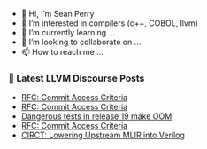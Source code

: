 - 👋 Hi, I’m Sean Perry
- 👀 I’m interested in compilers (c++, COBOL, llvm)
- 🌱 I’m currently learning ...
- 💞️ I’m looking to collaborate on ...
- 📫 How to reach me ...

<!---
s66perry/s66perry is a ✨ special ✨ repository because its `README.md` (this file) appears on your GitHub profile.
You can click the Preview link to take a look at your changes.
--->
### 📕 Latest LLVM Discourse Posts

<!-- DISCOURSE-LLVM:START -->
- [RFC: Commit Access Criteria](https://discourse.llvm.org/t/rfc-commit-access-criteria/84073?page=2#post_31)
- [RFC: Commit Access Criteria](https://discourse.llvm.org/t/rfc-commit-access-criteria/84073?page=2#post_30)
- [Dangerous tests in release 19 make OOM](https://discourse.llvm.org/t/dangerous-tests-in-release-19-make-oom/84085#post_7)
- [RFC: Commit Access Criteria](https://discourse.llvm.org/t/rfc-commit-access-criteria/84073?page=2#post_29)
- [CIRCT: Lowering Upstream MLIR into Verilog](https://discourse.llvm.org/t/circt-lowering-upstream-mlir-into-verilog/84076#post_6)
<!-- DISCOURSE-LLVM:END -->
